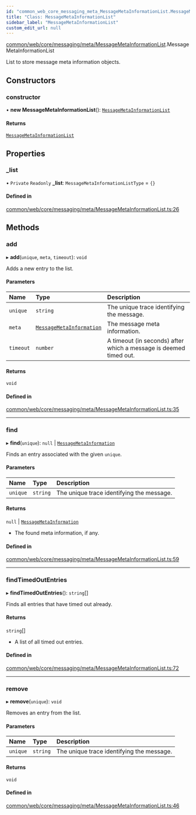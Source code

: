 ```yaml
---
id: "common_web_core_messaging_meta_MessageMetaInformationList.MessageMetaInformationList"
title: "Class: MessageMetaInformationList"
sidebar_label: "MessageMetaInformationList"
custom_edit_url: null
---
```


[common/web/core/messaging/meta/MessageMetaInformationList](../modules/common_web_core_messaging_meta_MessageMetaInformationList.md).MessageMetaInformationList

List to store message meta information objects.

## Constructors

### constructor

• **new MessageMetaInformationList**(): [`MessageMetaInformationList`](common_web_core_messaging_meta_MessageMetaInformationList.MessageMetaInformationList.md)

#### Returns

[`MessageMetaInformationList`](common_web_core_messaging_meta_MessageMetaInformationList.MessageMetaInformationList.md)

## Properties

### \_list

• `Private` `Readonly` **\_list**: `MessageMetaInformationListType` = `{}`

#### Defined in

[common/web/core/messaging/meta/MessageMetaInformationList.ts:26](https://github.com/Soroush9978/rds-ng/blob/165bdc6/src/common/web/core/messaging/meta/MessageMetaInformationList.ts#L26)

## Methods

### add

▸ **add**(`unique`, `meta`, `timeout`): `void`

Adds a new entry to the list.

#### Parameters

| Name | Type | Description |
| :------ | :------ | :------ |
| `unique` | `string` | The unique trace identifying the message. |
| `meta` | [`MessageMetaInformation`](common_web_core_messaging_meta_MessageMetaInformation.MessageMetaInformation.md) | The message meta information. |
| `timeout` | `number` | A timeout (in seconds) after which a message is deemed timed out. |

#### Returns

`void`

#### Defined in

[common/web/core/messaging/meta/MessageMetaInformationList.ts:35](https://github.com/Soroush9978/rds-ng/blob/165bdc6/src/common/web/core/messaging/meta/MessageMetaInformationList.ts#L35)

___

### find

▸ **find**(`unique`): ``null`` \| [`MessageMetaInformation`](common_web_core_messaging_meta_MessageMetaInformation.MessageMetaInformation.md)

Finds an entry associated with the given ``unique``.

#### Parameters

| Name | Type | Description |
| :------ | :------ | :------ |
| `unique` | `string` | The unique trace identifying the message. |

#### Returns

``null`` \| [`MessageMetaInformation`](common_web_core_messaging_meta_MessageMetaInformation.MessageMetaInformation.md)

- The found meta information, if any.

#### Defined in

[common/web/core/messaging/meta/MessageMetaInformationList.ts:59](https://github.com/Soroush9978/rds-ng/blob/165bdc6/src/common/web/core/messaging/meta/MessageMetaInformationList.ts#L59)

___

### findTimedOutEntries

▸ **findTimedOutEntries**(): `string`[]

Finds all entries that have timed out already.

#### Returns

`string`[]

- A list of all timed out entries.

#### Defined in

[common/web/core/messaging/meta/MessageMetaInformationList.ts:72](https://github.com/Soroush9978/rds-ng/blob/165bdc6/src/common/web/core/messaging/meta/MessageMetaInformationList.ts#L72)

___

### remove

▸ **remove**(`unique`): `void`

Removes an entry from the list.

#### Parameters

| Name | Type | Description |
| :------ | :------ | :------ |
| `unique` | `string` | The unique trace identifying the message. |

#### Returns

`void`

#### Defined in

[common/web/core/messaging/meta/MessageMetaInformationList.ts:46](https://github.com/Soroush9978/rds-ng/blob/165bdc6/src/common/web/core/messaging/meta/MessageMetaInformationList.ts#L46)
